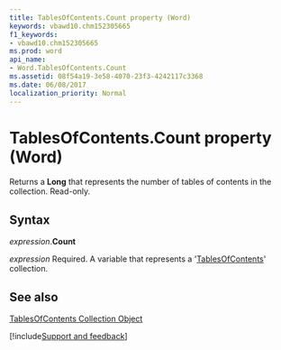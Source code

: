 ```yaml
---
title: TablesOfContents.Count property (Word)
keywords: vbawd10.chm152305665
f1_keywords:
- vbawd10.chm152305665
ms.prod: word
api_name:
- Word.TablesOfContents.Count
ms.assetid: 08f54a19-3e58-4070-23f3-4242117c3368
ms.date: 06/08/2017
localization_priority: Normal
---
```



# TablesOfContents.Count property (Word)

Returns a  **Long** that represents the number of tables of contents in the collection. Read-only.


## Syntax

_expression_.**Count**

_expression_ Required. A variable that represents a '[TablesOfContents](Word.tablesofcontents.md)' collection.


## See also


[TablesOfContents Collection Object](Word.tablesofcontents.md)

[!include[Support and feedback](~/includes/feedback-boilerplate.md)]